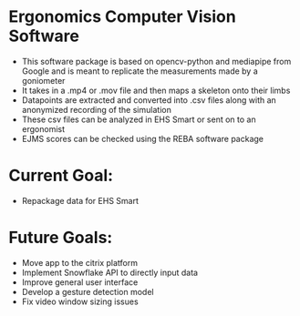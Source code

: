 # Ergonomics Computer Vision Software 

- This software package is based on opencv-python and mediapipe from Google and is meant to replicate the measurements made by a goniometer
- It takes in a .mp4 or .mov file and then maps a skeleton onto their limbs
- Datapoints are extracted and converted into .csv files along with an anonymized recording of the simulation
- These csv files can be analyzed in EHS Smart or sent on to an ergonomist
- EJMS scores can be checked using the REBA software package
  
# Current Goal:
- Repackage data for EHS Smart

# Future Goals:
- Move app to the citrix platform
- Implement Snowflake API to directly input data
- Improve general user interface
- Develop a gesture detection model
- Fix video window sizing issues
